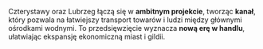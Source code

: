 Czterystawy oraz Lubrzeg łączą się w **ambitnym projekcie**, tworząc **kanał**, który pozwala na łatwiejszy transport towarów i ludzi między głównymi ośrodkami wodnymi. To przedsięwzięcie wyznacza **nową erę w handlu**, ułatwiając ekspansję ekonomiczną miast i gildii.